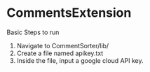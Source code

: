 # CommentsExtension

Basic Steps to run
1. Navigate to CommentSorter/lib/
2. Create a file named apikey.txt
3. Inside the file, input a google cloud API key.
